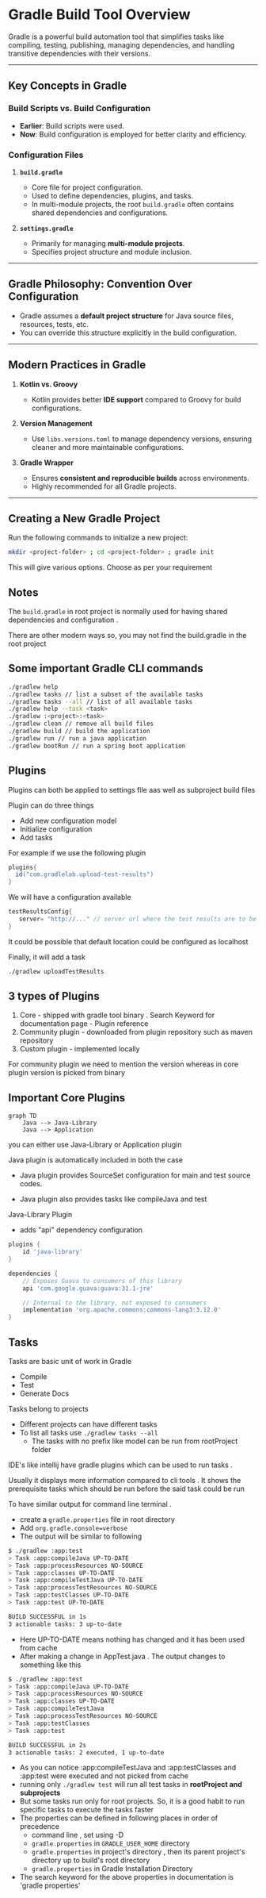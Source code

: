 # Gradle Build Tool Overview

Gradle is a powerful build automation tool that simplifies tasks like compiling, testing, publishing, managing dependencies, and handling transitive dependencies with their versions.

---

## Key Concepts in Gradle

### Build Scripts vs. Build Configuration
- **Earlier**: Build scripts were used.
- **Now**: Build configuration is employed for better clarity and efficiency.

### Configuration Files
1. **`build.gradle`**
    - Core file for project configuration.
    - Used to define dependencies, plugins, and tasks.
    - In multi-module projects, the root `build.gradle` often contains shared dependencies and configurations.

2. **`settings.gradle`**
    - Primarily for managing **multi-module projects**.
    - Specifies project structure and module inclusion.

---

## Gradle Philosophy: Convention Over Configuration
- Gradle assumes a **default project structure** for Java source files, resources, tests, etc.
- You can override this structure explicitly in the build configuration.

---

## Modern Practices in Gradle
1. **Kotlin vs. Groovy**
    - Kotlin provides better **IDE support** compared to Groovy for build configurations.

2. **Version Management**
    - Use `libs.versions.toml` to manage dependency versions, ensuring cleaner and more maintainable configurations.

3. **Gradle Wrapper**
    - Ensures **consistent and reproducible builds** across environments.
    - Highly recommended for all Gradle projects.

---

## Creating a New Gradle Project
Run the following commands to initialize a new project:
```bash
mkdir <project-folder> ; cd <project-folder> ; gradle init

```
This will give various options. Choose as per your requirement 

## Notes
The `build.gradle` in root project is normally used for having shared dependencies and configuration .

There are other modern ways so, you may not find the build.gradle in the root project 

## Some important Gradle CLI commands
```bash
./gradlew help
./gradlew tasks // list a subset of the available tasks 
./gradlew tasks --all // list of all available tasks
./gradlew help --task <task>
./gradlew :<project>:<task>
./gradlew clean // remove all build files
./gradlew build // build the application
./gradlew run // run a java application
./gradlew bootRun // run a spring boot application 
```
## Plugins

Plugins can both be applied to settings file aas well as subproject build files 

Plugin can do three things 
- Add new configuration model 
- Initialize configuration 
- Add tasks

For example if we use the following plugin 

```groovy
plugins{
  id("com.gradlelab.upload-test-results")
}
```

We will have a configuration available 
```groovy
testResultsConfig{
   server= "http://..." // server url where the test results are to be uploaded 
}
```
It could be possible that default location could be configured as localhost

Finally, it will add a task 
```bash
./gradlew uploadTestResults
```

## 3 types of Plugins

1. Core - shipped with gradle tool binary . Search Keyword for documentation page - Plugin reference 
2. Community plugin - downloaded from plugin repository such as maven repository 
3. Custom plugin - implemented locally

For community plugin we need to mention the version whereas in core plugin version is picked from binary 

## Important Core Plugins
```mermaid
graph TD
    Java --> Java-Library
    Java --> Application
```

you can either use Java-Library or Application plugin 

Java plugin is automatically included in both the case 

- Java plugin provides SourceSet configuration for main and test source codes. 

- Java plugin also provides tasks like compileJava and test 

Java-Library Plugin
- adds "api" dependency configuration 
```groovy
plugins {
    id 'java-library'
}

dependencies {
    // Exposes Guava to consumers of this library
    api 'com.google.guava:guava:31.1-jre'

    // Internal to the library, not exposed to consumers
    implementation 'org.apache.commons:commons-lang3:3.12.0'
}
```

## Tasks 

Tasks are basic unit of work in Gradle 
   - Compile 
   - Test
   - Generate Docs

Tasks belong to projects 
   - Different projects can have different tasks 
   - To list all tasks use `./gradlew tasks --all`
      - The tasks with no prefix like model can be run from rootProject folder 

IDE's like intellij have gradle plugins which can be used to run tasks . 

Usually it displays more information compared to cli tools . It shows the prerequisite tasks which should be run before the said task could be run 

To have similar output for command line terminal . 
   - create a `gradle.properties` file in root directory 
   - Add `org.gradle.console=verbose`
   - The output will be similar to following
```bash
$ ./gradlew :app:test
> Task :app:compileJava UP-TO-DATE
> Task :app:processResources NO-SOURCE
> Task :app:classes UP-TO-DATE
> Task :app:compileTestJava UP-TO-DATE
> Task :app:processTestResources NO-SOURCE
> Task :app:testClasses UP-TO-DATE
> Task :app:test UP-TO-DATE

BUILD SUCCESSFUL in 1s
3 actionable tasks: 3 up-to-date
```
   - Here UP-TO-DATE means nothing has changed and it has been used from cache
   - After making a change in AppTest.java . The output changes to something like this 
```bash
$ ./gradlew :app:test
> Task :app:compileJava UP-TO-DATE
> Task :app:processResources NO-SOURCE
> Task :app:classes UP-TO-DATE
> Task :app:compileTestJava
> Task :app:processTestResources NO-SOURCE
> Task :app:testClasses
> Task :app:test

BUILD SUCCESSFUL in 2s
3 actionable tasks: 2 executed, 1 up-to-date

```
   - As you can notice  :app:compileTestJava and :app:testClasses and :app:test were executed and not picked from cache
   - running only `./gradlew test` will run all test tasks in **rootProject and subprojects** 
   - But some tasks run only for root projects. So, it is a good habit to run specific tasks to execute the tasks faster 
   - The properties can be defined in following places in order of precedence
      - command line , set using -D
      - `gradle.properties` in `GRADLE_USER_HOME` directory
      - `gradle.properties` in  project's directory , then its parent project's directory up to build's root directory 
      - `gradle.properties` in Gradle Installation Directory
   - The search keyword for the above properties in documentation is 'gradle properties'
